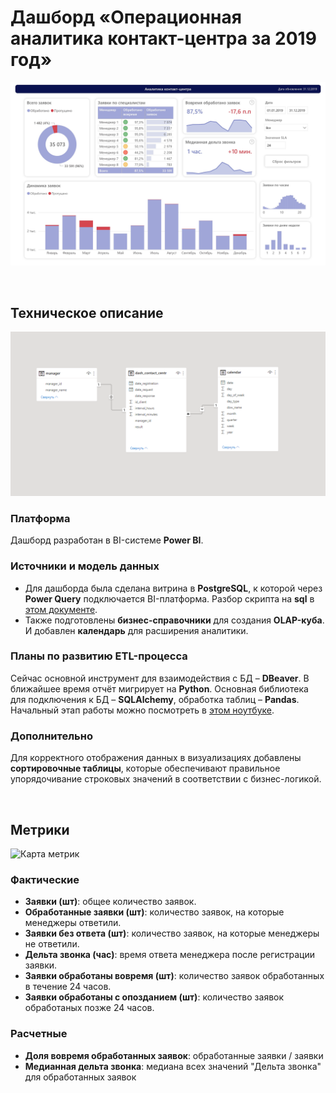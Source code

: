 # Дашборд «Операционная аналитика контакт-центра за 2019 год»
![dash](image/dash-1.jpg)

&nbsp;
## Техническое описание
![Модель](image/model.PNG) 

### Платформа
Дашборд разработан в BI-системе **Power BI**.

### Источники и модель данных
- Для дашборда была сделана витрина в **PostgreSQL**, к которой  через **Power Query**  подключается BI-платформа. Разбор скрипта на **sql** в [этом документе](). 
- Также подготовлены **бизнес-справочники** для создания **OLAP-куба**. И добавлен **календарь** для расширения аналитики.


### Планы по развитию ETL-процесса
Сейчас основной инструмент для взаимодействия с БД – **DBeaver**. В ближайшее время отчёт мигрирует на **Python**. Основная библиотека для подключения к БД – **SQLAlchemy**, обработка таблиц – **Pandas**. Начальный этап работы можно посмотреть в [этом ноутбуке](). 


### Дополнительно
Для корректного отображения данных в визуализациях добавлены **сортировочные таблицы**, которые обеспечивают правильное упорядочивание строковых значений в соответствии с бизнес-логикой.

&nbsp;
## Метрики
![Карта метрик](images/metric-map.png)
### Фактические
- **Заявки (шт)**: общее количество заявок. 
- **Обработанные заявки (шт)**: количество заявок, на которые менеджеры ответили. 
- **Заявки без ответа (шт)**: количество заявок, на которые менеджеры не ответили. 
- **Дельта звонка (час)**: время ответа менеджера после регистрации заявки. 
- **Заявки обработаны вовремя (шт)**: количество заявок обработанных в течение 24 часов. 
- **Заявки обработаны с опозданием (шт)**: количество заявок обработаных позже 24 часов. 

### Расчетные
- **Доля вовремя обработанных заявок**: обработанные заявки / заявки
- **Медианная дельта звонка**: медиана всех значений "Дельта звонка" для обработанных заявок
